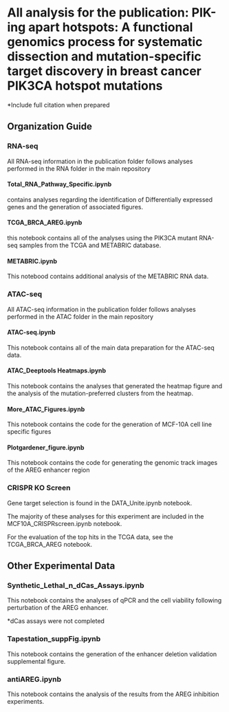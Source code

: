 # All analysis for the publication: PIK-ing apart hotspots: A functional genomics process for systematic dissection and mutation-specific target discovery in breast cancer PIK3CA hotspot mutations

*Include full citation when prepared

## Organization Guide

### RNA-seq

All RNA-seq information in the publication folder follows analyses performed in the RNA folder in the main repository

#### Total_RNA_Pathway_Specific.ipynb

contains analyses regarding the identification of Differentially expressed genes and the generation of associated figures.

#### TCGA_BRCA_AREG.ipynb

this notebook contains all of the analyses using the PIK3CA mutant RNA-seq samples from the TCGA and METABRIC database.

#### METABRIC.ipynb

This notebood contains additional analysis of the METABRIC RNA data.

### ATAC-seq

All ATAC-seq information in the publication folder follows analyses performed in the ATAC folder in the main repository

#### ATAC-seq.ipynb

This notebook contains all of the main data preparation for the ATAC-seq data.

#### ATAC_Deeptools Heatmaps.ipynb

This notebook contains the analyses that generated the heatmap figure and the analysis of the mutation-preferred clusters from the heatmap.

#### More_ATAC_Figures.ipynb

This notebook contains the code for the generation of MCF-10A cell line specific figures

#### Plotgardener_figure.ipynb

This notebook contains the code for generating the genomic track images of the AREG enhancer region

### CRISPR KO Screen

Gene target selection is found in the DATA_Unite.ipynb notebook.

The majority of these analyses for this experiment are included in the MCF10A_CRISPRscreen.ipynb notebook.

For the evaluation of the top hits in the TCGA data, see the TCGA_BRCA_AREG notebook.

## Other Experimental Data

### Synthetic_Lethal_n_dCas_Assays.ipynb

This notebook contains the analyses of qPCR and the cell viability following perturbation of the AREG enhancer.

*dCas assays were not completed

### Tapestation_suppFig.ipynb

This notebook contains the generation of the enhancer deletion validation supplemental figure.

### antiAREG.ipynb

This notebook contains the analysis of the results from the AREG inhibition experiments.
